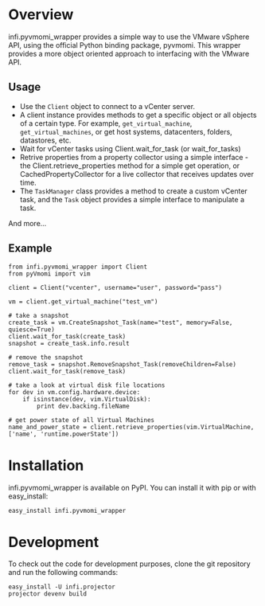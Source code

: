 Overview
========
infi.pyvmomi_wrapper provides a simple way to use the VMware vSphere API, using the official Python binding package, pyvmomi.
This wrapper provides a more object oriented approach to interfacing with the VMware API.

Usage
-----
* Use the `Client` object to connect to a vCenter server.
* A client instance provides methods to get a specific object or all objects of a certain type.
For example, `get_virtual_machine`, `get_virtual_machines`, or get host systems,
datacenters, folders, datastores, etc.
* Wait for vCenter tasks using Client.wait_for_task (or wait_for_tasks)
* Retrive properties from a property collector using a simple interface - the Client.retrieve_properties method
for a simple get operation, or CachedPropertyCollector for a live collector that receives updates over time.
* The `TaskManager` class provides a method to create a custom vCenter task, and the `Task` object provides
a simple interface to manipulate a task.

And more...

Example
-------
    from infi.pyvmomi_wrapper import Client
    from pyVmomi import vim

    client = Client("vcenter", username="user", password="pass")

    vm = client.get_virtual_machine("test_vm")

    # take a snapshot
    create_task = vm.CreateSnapshot_Task(name="test", memory=False, quiesce=True)
    client.wait_for_task(create_task)
    snapshot = create_task.info.result

    # remove the snapshot
    remove_task = snapshot.RemoveSnapshot_Task(removeChildren=False)
    client.wait_for_task(remove_task)

    # take a look at virtual disk file locations
    for dev in vm.config.hardware.device:
        if isinstance(dev, vim.VirtualDisk):
            print dev.backing.fileName

    # get power state of all Virtual Machines
    name_and_power_state = client.retrieve_properties(vim.VirtualMachine, ['name', 'runtime.powerState'])

Installation
============
infi.pyvmomi_wrapper is available on PyPI. You can install it with pip or with easy_install:

    easy_install infi.pyvmomi_wrapper

Development
===========
To check out the code for development purposes, clone the git repository and run the following commands:

    easy_install -U infi.projector
    projector devenv build